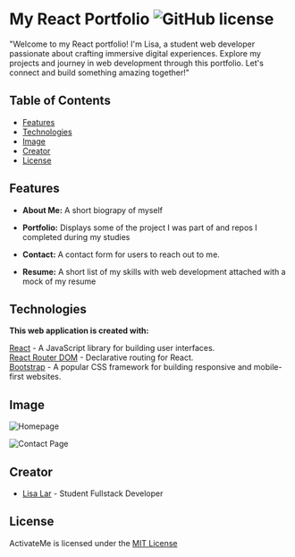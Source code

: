 # My React Portfolio ![GitHub license](https://img.shields.io/badge/license-MIT-blue.svg)

"Welcome to my React portfolio! I'm Lisa, a student web developer passionate about crafting immersive digital experiences. Explore my projects and journey in web development through this portfolio. Let's connect and build something amazing together!"

## Table of Contents

- [Features](#features)
- [Technologies](#technologies)
- [Image](#image)
- [Creator](#creator)
- [License](#license)


## Features

* **About Me:** A short biograpy of myself

* **Portfolio:** Displays some of the project I was part of and repos I completed during my studies

* **Contact:** A contact form for users to reach out to me.

* **Resume:** A short list of my skills with web development attached with a mock of my resume


## Technologies

**This web application is created with:**

[React](https://reactjs.org/) - A JavaScript library for building user interfaces.<br>
[React Router DOM](https://reactrouter.com/) - Declarative routing for React.<br>
[Bootstrap](https://getbootstrap.com/) - A popular CSS framework for building responsive and mobile-first websites.<br>


## Image


![Homepage](<Screenshot 2024-03-10 at 4.38.32 PM.png>)


![Contact Page](<Screenshot 2024-03-10 at 4.38.56 PM.png>)


## Creator

* [Lisa Lar](https://github.com/ayoleese) - Student Fullstack Developer


## License

ActivateMe is licensed under the [MIT License](https://github.com/ayoleese/My-React-Portfolio/blob/main/LICENSE)


